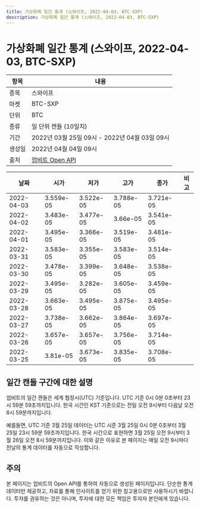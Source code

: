 ```yaml
---
title: 가상화폐 일간 통계 (스와이프, 2022-04-03, BTC-SXP)
description: 가상화폐 일간 통계 (스와이프, 2022-04-03, BTC-SXP)
---
```



가상화폐 일간 통계 (스와이프, 2022-04-03, BTC-SXP)
===

|항목|내용|
|--|--|
|종목|스와이프|
|마켓|BTC-SXP|
|단위|BTC|
|종류|일 단위 캔들 (10일치)|
|기간|2022년 03월 25일 09시 - 2022년 04월 03일 09시|
|생성일|2022년 04월 04일 09시|
|출처|[업비트 Open API](https://docs.upbit.com)|


|날짜|시가|저가|고가|종가|비고|
|--|--|--|--|--|--|
|2022-04-03|3.559e-05|3.522e-05|3.788e-05|3.721e-05|    |
|2022-04-02|3.483e-05|3.477e-05|3.66e-05|3.541e-05|    |
|2022-04-01|3.495e-05|3.366e-05|3.519e-05|3.481e-05|    |
|2022-03-31|3.583e-05|3.355e-05|3.583e-05|3.514e-05|    |
|2022-03-30|3.478e-05|3.399e-05|3.648e-05|3.538e-05|    |
|2022-03-29|3.495e-05|3.282e-05|3.605e-05|3.459e-05|    |
|2022-03-28|3.663e-05|3.495e-05|3.875e-05|3.495e-05|    |
|2022-03-27|3.738e-05|3.662e-05|3.864e-05|3.697e-05|    |
|2022-03-26|3.657e-05|3.657e-05|3.756e-05|3.714e-05|    |
|2022-03-25|3.81e-05|3.673e-05|3.835e-05|3.708e-05|    |


일간 캔들 구간에 대한 설명
---


업비트의 일간 캔들은 세계 협정시(UTC) 기준입니다. 
UTC 기준 0시 0분 0초부터 23시 59분 59초까지입니다. 
한국 시간인 KST 기준으로는 전일 오전 9시부터 다음날 오전 8시 59분까지입니다. 


예를들면, UTC 기준 3월 25일 데이터는 UTC 시준 3월 25일 0시 0분 0초부터 3월 25일 23시 59분 59초까지입니다. 
한국 시간으로 표현하면 3월 25일 오전 9시부터 3월 26일 오전 8시 59분까지입니다. 
이와 같은 이유로 본 페이지는 매일 오전 9시마다 전날의 통계 데이터를 자동으로 작성합니다. 


주의
---


본 페이지는 업비트의 Open API를 통하여 자동으로 생성된 페이지입니다. 
단순한 통계 데이터만 제공하고, 자료를 통해 인사이트를 얻기 위한 참고용으로만 사용하시기 바랍니다. 
투자를 권유하는 것은 아니며, 투자에 대한 모든 책임은 투자자 본인에게 있습니다. 
